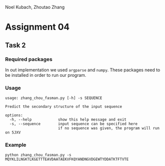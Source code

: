 Noel Kubach, Zhoutao Zhang

# Assignment 04

## Task 2

### Required packages
In out implementation we used `argparse` and `numpy`.
These packages need to be installed in order to run our program.

### Usage
```
usage: zhang_chou_fasman.py [-h] -s SEQUENCE

Predict the secondary structure of the input sequence

options:
  -h, --help            show this help message and exit
  -s, --sequence        input sequence can be specified here
                        if no sequence was given, the program will run on 5JXV
```
### Example
```shell
python zhang_chou_fasman.py -s MQYKLILNGKTLKGETTTEAVDAATAEKVFKQYANDNGVDGEWTYDDATKTFTVTE
```
